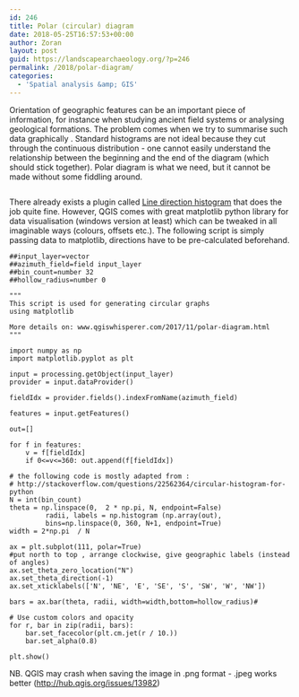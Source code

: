 ```yaml
---
id: 246
title: Polar (circular) diagram
date: 2018-05-25T16:57:53+00:00
author: Zoran
layout: post
guid: https://landscapearchaeology.org/?p=246
permalink: /2018/polar-diagram/
categories:
  - 'Spatial analysis &amp; GIS'
---
```

Orientation of geographic features can be an important piece of information, for instance when studying ancient field systems or analysing geological formations. The problem comes when we try to summarise such data graphically . Standard histograms are not ideal because they cut through the continuous distribution - one cannot easily understand the relationship between the beginning and the end of the diagram (which should stick together). Polar diagram is what we need, but it cannot be made without some fiddling around.

<a href="https://3.bp.blogspot.com/-L93oFU5wimQ/WgbxUnriF5I/AAAAAAAAA2A/9Odg-QlGj3o7X84AZlXDWaiV9La2ugElACLcBGAs/s1600/2017-11-Polar-graph.jpg"><img src="https://3.bp.blogspot.com/-L93oFU5wimQ/WgbxUnriF5I/AAAAAAAAA2A/9Odg-QlGj3o7X84AZlXDWaiV9La2ugElACLcBGAs/s400/2017-11-Polar-graph.jpg" alt="" /></a>

There already exists a plugin called <a href="https://plugins.qgis.org/plugins/LineDirectionHistogram/">Line direction histogram</a> that does the job quite fine. However, QGIS comes with great matplotlib python library for data visualisation (windows version at least) which can be tweaked in all imaginable ways (colours, offsets etc.). The following script is simply passing data to matplotlib, directions have to be pre-calculated beforehand.

<pre><code>##input_layer=vector
##azimuth_field=field input_layer
##bin_count=number 32
##hollow_radius=number 0

"""
This script is used for generating circular graphs 
using matplotlib

More details on: www.qgiswhisperer.com/2017/11/polar-diagram.html
"""

import numpy as np
import matplotlib.pyplot as plt

input = processing.getObject(input_layer)
provider = input.dataProvider()

fieldIdx = provider.fields().indexFromName(azimuth_field)

features = input.getFeatures()

out=[]

for f in features: 
    v = f[fieldIdx]
    if 0&lt;=v&lt;=360: out.append(f[fieldIdx])  

# the following code is mostly adapted from : 
# http://stackoverflow.com/questions/22562364/circular-histogram-for-python
N = int(bin_count)
theta = np.linspace(0,  2 * np.pi, N, endpoint=False)
         radii, labels = np.histogram (np.array(out),   
         bins=np.linspace(0, 360, N+1, endpoint=True)
width = 2*np.pi  / N

ax = plt.subplot(111, polar=True)
#put north to top , arrange clockwise, give geographic labels (instead of angles)
ax.set_theta_zero_location("N")
ax.set_theta_direction(-1)
ax.set_xticklabels(['N', 'NE', 'E', 'SE', 'S', 'SW', 'W', 'NW'])

bars = ax.bar(theta, radii, width=width,bottom=hollow_radius)# 

# Use custom colors and opacity
for r, bar in zip(radii, bars):
    bar.set_facecolor(plt.cm.jet(r / 10.))
    bar.set_alpha(0.8)

plt.show()
</code></pre>

NB. QGIS may crash when saving the image in .png format - .jpeg works better (<a href="http://hub.qgis.org/issues/13982">http://hub.qgis.org/issues/13982</a>)